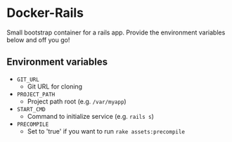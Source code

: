 Docker-Rails
=======================

Small bootstrap container for a rails app.  Provide the environment variables below and off you go!

Environment variables
---------------------

* `GIT_URL`
  - Git URL for cloning
* `PROJECT_PATH`
  - Project path root (e.g. `/var/myapp`)
* `START_CMD`
  - Command to initialize service (e.g. `rails s`)
* `PRECOMPILE`
  - Set to 'true' if you want to run `rake assets:precompile`
